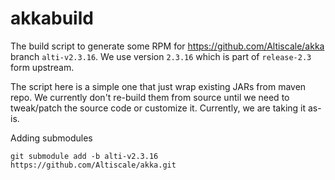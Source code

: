 # akkabuild

The build script to generate some RPM for https://github.com/Altiscale/akka branch `alti-v2.3.16`.
We use version `2.3.16` which is part of `release-2.3` form upstream.

The script here is a simple one that just wrap existing JARs from maven repo.
We currently don't re-build them from source until we need to tweak/patch the source code
or customize it. Currently, we are taking it as-is.


Adding submodules
```
git submodule add -b alti-v2.3.16 https://github.com/Altiscale/akka.git
```
